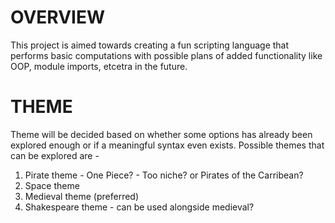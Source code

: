 
# OVERVIEW 

This project is aimed towards creating a fun scripting language that performs basic computations with possible plans of added functionality like OOP, module imports, etcetra in the future.

# THEME

Theme will be decided based on whether some options has already been explored enough or if a meaningful syntax even exists. Possible themes that can be explored are - 

1. Pirate theme - One Piece? - Too niche? or Pirates of the Carribean?
2. Space theme
3. Medieval theme (preferred)
4. Shakespeare theme - can be used alongside medieval?